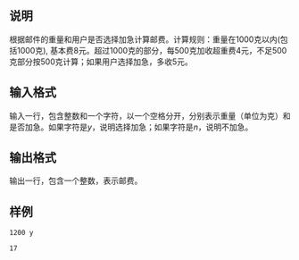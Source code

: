 <h2>说明</h2>

根据邮件的重量和用户是否选择加急计算邮费。计算规则：重量在$1000$克以内(包括$1000$克)&#44; 基本费$8$元。超过$1000$克的部分，每$500$克加收超重费$4$元，不足$500$克部分按$500$克计算；如果用户选择加急，多收$5$元。
<h2>输入格式</h2>

输入一行，包含整数和一个字符，以一个空格分开，分别表示重量（单位为克）和是否加急。如果字符是$y$，说明选择加急；如果字符是$n$，说明不加急。

<h2>输出格式</h2>

输出一行，包含一个整数，表示邮费。

<h2>样例</h2>
<pre><code class="language-input1">1200 y</code></pre><pre><code class="language-output1">17</code></pre>
